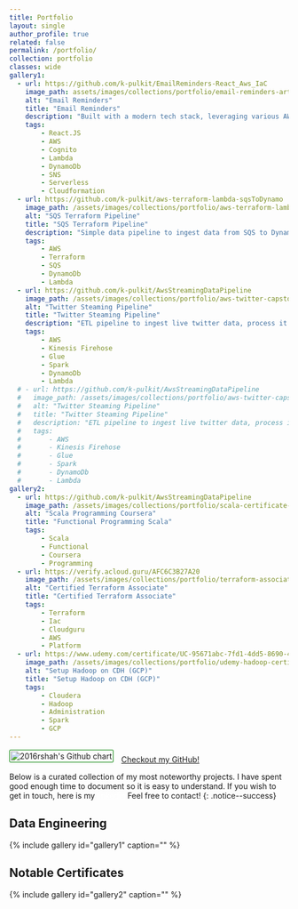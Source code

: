 ```yaml
---
title: Portfolio
layout: single
author_profile: true
related: false
permalink: /portfolio/
collection: portfolio
classes: wide
gallery1:
  - url: https://github.com/k-pulkit/EmailReminders-React_Aws_IaC
    image_path: assets/images/collections/portfolio/email-reminders-article-600x400.png
    alt: "Email Reminders"
    title: "Email Reminders"
    description: "Built with a modern tech stack, leveraging various AWS services for backend functionalities, and React for the frontend"
    tags:
        - React.JS
        - AWS
        - Cognito
        - Lambda
        - DynamoDb
        - SNS
        - Serverless
        - Cloudformation
  - url: https://github.com/k-pulkit/aws-terraform-lambda-sqsToDynamo
    image_path: /assets/images/collections/portfolio/aws-terraform-lambda-600x400.jpg
    alt: "SQS Terraform Pipeline"
    title: "SQS Terraform Pipeline"
    description: "Simple data pipeline to ingest data from SQS to DynamoDb via Lambda and deployed using Terraform for IaC"
    tags:
        - AWS
        - Terraform
        - SQS
        - DynamoDb
        - Lambda
  - url: https://github.com/k-pulkit/AwsStreamingDataPipeline
    image_path: /assets/images/collections/portfolio/aws-twitter-capstone-project-600x400.jpg
    alt: "Twitter Steaming Pipeline"
    title: "Twitter Steaming Pipeline"
    description: "ETL pipeline to ingest live twitter data, process it using serverless Spark on Glue, and show sentiment analysis of Tweets"
    tags:
        - AWS
        - Kinesis Firehose
        - Glue
        - Spark
        - DynamoDb
        - Lambda
  # - url: https://github.com/k-pulkit/AwsStreamingDataPipeline
  #   image_path: /assets/images/collections/portfolio/aws-twitter-capstone-project-600x400.jpg
  #   alt: "Twitter Steaming Pipeline"
  #   title: "Twitter Steaming Pipeline"
  #   description: "ETL pipeline to ingest live twitter data, process it using serverless Spark on Glue, and show sentiment analysis of Tweets to user"
  #   tags:
  #       - AWS
  #       - Kinesis Firehose
  #       - Glue
  #       - Spark
  #       - DynamoDb
  #       - Lambda
gallery2:
  - url: https://github.com/k-pulkit/AwsStreamingDataPipeline
    image_path: /assets/images/collections/portfolio/scala-certificate-600x400.jpg
    alt: "Scala Programming Coursera"
    title: "Functional Programming Scala"
    tags:
        - Scala
        - Functional
        - Coursera
        - Programming
  - url: https://verify.acloud.guru/AFC6C3B27A20
    image_path: /assets/images/collections/portfolio/terraform-associate-600x400.jpg
    alt: "Certified Terraform Associate"
    title: "Certified Terraform Associate"
    tags:
        - Terraform
        - Iac
        - Cloudguru
        - AWS
        - Platform
  - url: https://www.udemy.com/certificate/UC-95671abc-7fd1-4dd5-8690-475fb653bad1/
    image_path: /assets/images/collections/portfolio/udemy-hadoop-certificate-600x400.jpg
    alt: "Setup Hadoop on CDH (GCP)"
    title: "Setup Hadoop on CDH (GCP)"
    tags:
        - Cloudera
        - Hadoop
        - Administration
        - Spark
        - GCP
---
```

<div style="display: flex; flex-wrap: wrap; justify-content: start; align-items: end; margin: 0; column-gap:1em;">
    <img style="padding: 2px; border: 0.4px solid green; border-radius:2px; margin-bottom:3px" src="https://ghchart.rshah.org/k-pulkit" alt="2016rshah's Github chart" />
    <a style="flex-grow: 1; margin-top:10px" href="https://github.com/k-pulkit" class="btn btn--small btn--linkedin">Checkout my GitHub!</a>
</div>




Below is a curated collection of my most noteworthy projects. I have spent good enough time to document so it is easy to understand. If you wish to get in touch, here is my <a style="color: white" href="https://linkedin.com/in/k-pulkit" class="btn btn--small btn--linkedin" title="Follow me"><i class="fab fa-fw fa-linkedin" aria-hidden="true"></i><span> linkedin</span></a> Feel free to contact!
{: .notice--success}

## Data Engineering
{% include gallery id="gallery1" caption="" %}

## Notable Certificates
{% include gallery id="gallery2" caption="" %}
